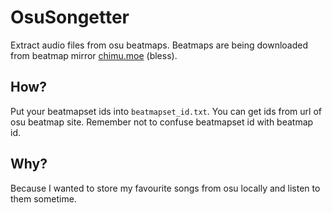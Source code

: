 # OsuSongetter
Extract audio files from osu beatmaps. Beatmaps are being downloaded from beatmap mirror [chimu.moe](https://chimu.moe/) (bless).

## How?
Put your beatmapset ids into `beatmapset_id.txt`. You can get ids from url of osu beatmap site. Remember not to confuse beatmapset id with beatmap id.

## Why?
Because I wanted to store my favourite songs from osu locally and listen to them sometime.